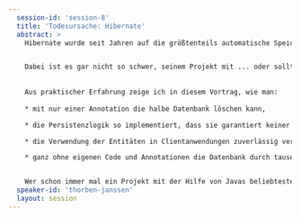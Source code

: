 ```yaml
---
  session-id: 'session-8'
  title: 'Todesursache: Hibernate'
  abstract: >
    Hibernate wurde seit Jahren auf die größtenteils automatische Speicherung von Daten und das Laden ganzer Objektgraphen optimiert. Man sollte also annehmen, dass man die meisten Persistenzprobleme alleine durch die Verwendung von Hibernate vermeidet.


    Dabei ist es gar nicht so schwer, seinem Projekt mit ... oder sollte ich besser sagen "dank Hibernate" ... den Todesstoß zu versetzen.
    
    
    Aus praktischer Erfahrung zeige ich in diesem Vortrag, wie man:
    
    * mit nur einer Annotation die halbe Datenbank löschen kann,

    * die Persistenzlogik so implementiert, dass sie garantiert keiner der Kollegen versteht,

    * die Verwendung der Entitäten in Clientanwendungen zuverlässig verhindert und

    * ganz ohne eigenen Code und Annotationen die Datenbank durch tausende Abfragen in die Knie zwingt.


    Wer schon immer mal ein Projekt mit der Hilfe von Javas beliebtestem OR-Mapper zum Scheitern bringen wollte, sollte sich diesen Vortrag nicht entgehen lassen!
  speaker-id: 'thorben-janssen'
  layout: session
---
```

